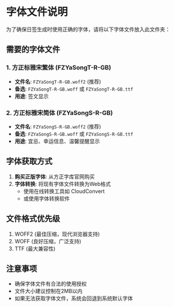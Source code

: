 # 字体文件说明

为了确保日签生成时使用正确的字体，请将以下字体文件放入此文件夹：

## 需要的字体文件

### 1. 方正标雅宋繁体 (FZYaSongT-R-GB)
- **文件名**: `FZYaSongT-R-GB.woff2` (推荐)
- **备选**: `FZYaSongT-R-GB.woff` 或 `FZYaSongT-R-GB.ttf`
- **用途**: 签文显示

### 2. 方正标雅宋简体 (FZYaSongS-R-GB)
- **文件名**: `FZYaSongS-R-GB.woff2` (推荐)
- **备选**: `FZYaSongS-R-GB.woff` 或 `FZYaSongS-R-GB.ttf`
- **用途**: 宜忌、幸运信息、温馨提醒显示

## 字体获取方式

1. **购买正版字体**: 从方正字库官网购买
2. **字体转换**: 将现有字体文件转换为Web格式
   - 使用在线转换工具如 CloudConvert
   - 或使用字体转换软件

## 文件格式优先级

1. WOFF2 (最佳压缩，现代浏览器支持)
2. WOFF (良好压缩，广泛支持)
3. TTF (最大兼容性)

## 注意事项

- 确保字体文件有合法的使用授权
- 文件大小建议控制在2MB以内
- 如果无法获取字体文件，系统会回退到系统默认字体
